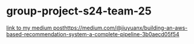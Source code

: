 # group-project-s24-team-25
[link to my medium post](https://medium.com/@jiuyuanx/building-an-aws-based-recommendation-system-a-complete-pipeline-3b0aecd05f54)https://medium.com/@jiuyuanx/building-an-aws-based-recommendation-system-a-complete-pipeline-3b0aecd05f54

